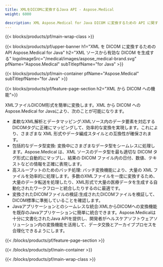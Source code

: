 ```yaml
---
title: XMLをDICOMに変換するJava API - Aspose.Medical
weight: 6000

description: XML Aspose.Medical for Java DICOM に変換するための API に関する情報
---
```


{{< blocks/products/pf/main-wrap-class >}}

{{< blocks/products/pf/upper-banner h1="XML を DICOM に変換するための API Aspose.Medical for Java" h2="XML ソースから有効な DICOM を生成する" logoImageSrc="/medical/images/aspose_medical-brand.svg" pfName="Aspose.Medical" subTitlepfName="for Java" >}}

{{< blocks/products/pf/main-container pfName="Aspose.Medical" subTitlepfName="for Java" >}}

{{< blocks/products/pf/feature-page-section h2="XML から DICOM への機能">}}

<p>XMLファイルDICOM形式を簡単に変換します。XML から DICOM へのAspose.Medical for Javaにより、次のことが可能になります。</p>

<ul>
<li>柔軟なXML解析とデータマッピング:XMLソース内のデータ要素を対応するDICOMタグに正確にマッピングして、効率的な変換を実現します。これにより、さまざまな XML 形式やデータ編成スタイルとの互換性が確保されます。</li>
<li>包括的なデータ型変換: 変換中にさまざまなデータ型をシームレスに処理します。Aspose.Medical は、XML ソースのデータ型を最も適切な DICOM タグ形式に自動的にマップし、結果の DICOM ファイル内の日付、数値、テキストなどの情報を正確に表現します。</li>
<li>高スループットのためのバッチ処理: バッチ変換機能により、大量の XML ファイルを効率的に処理します。多数のXMLファイルを一度に変換するため、大量のデータ転送を処理したり、XML形式で大量の医療データを生成する自動化されたワークフローと統合したりするのに最適です。</li>
<li>変換されたDICOMファイルの検証:生成されたDICOMファイルを検証して、DICOM標準に準拠していることを確認します。</li>
<li>Javaアプリケーションとのシームレスな統合:XMLからDICOMへの変換機能を既存のJavaアプリケーションに簡単に統合できます。Aspose.Medicalは十分に文書化されたJava APIを提供し、開発者がヘルスケアソフトウェアソリューション内の変換機能を活用して、データ交換とアーカイブプロセスを合理化できるようにします。</li>
</ul>

{{< /blocks/products/pf/feature-page-section >}}

{{< /blocks/products/pf/main-container >}}

{{< /blocks/products/pf/main-wrap-class >}}